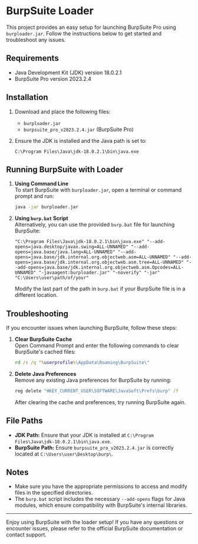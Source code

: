 # BurpSuite Loader

This project provides an easy setup for launching BurpSuite Pro using `burploader.jar`. Follow the instructions below to get started and troubleshoot any issues.

## Requirements

- Java Development Kit (JDK) version 18.0.2.1
- BurpSuite Pro version 2023.2.4

## Installation

1. Download and place the following files:
   - `burploader.jar`
   - `burpsuite_pro_v2023.2.4.jar` (BurpSuite Pro)

2. Ensure the JDK is installed and the Java path is set to:
   ```
   C:\Program Files\Java\jdk-18.0.2.1\bin\java.exe
   ```

## Running BurpSuite with Loader

1. **Using Command Line**  
   To start BurpSuite with `burploader.jar`, open a terminal or command prompt and run:
   ```bash
   java -jar burploader.jar
   ```

2. **Using `burp.bat` Script**  
   Alternatively, you can use the provided `burp.bat` file for launching BurpSuite:
   ```batch
   "C:\Program Files\Java\jdk-18.0.2.1\bin\java.exe" "--add-opens=java.desktop/javax.swing=ALL-UNNAMED" "--add-opens=java.base/java.lang=ALL-UNNAMED" "--add-opens=java.base/jdk.internal.org.objectweb.asm=ALL-UNNAMED" "--add-opens=java.base/jdk.internal.org.objectweb.asm.tree=ALL-UNNAMED" "--add-opens=java.base/jdk.internal.org.objectweb.asm.Opcodes=ALL-UNNAMED" "-javaagent:burploader.jar" "-noverify" "-jar" "C:\Users\user\path/of/your"
   ```

   Modify the last part of the path in `burp.bat` if your BurpSuite file is in a different location.

## Troubleshooting

If you encounter issues when launching BurpSuite, follow these steps:

1. **Clear BurpSuite Cache**  
   Open Command Prompt and enter the following commands to clear BurpSuite's cached files:
   ```cmd
   rd /s /q "%userprofile%\AppData\Roaming\BurpSuite\"
   ```

2. **Delete Java Preferences**  
   Remove any existing Java preferences for BurpSuite by running:
   ```cmd
   reg delete "HKEY_CURRENT_USER\SOFTWARE\JavaSoft\Prefs\burp" /f
   ```

   After clearing the cache and preferences, try running BurpSuite again.

## File Paths

- **JDK Path:** Ensure that your JDK is installed at `C:\Program Files\Java\jdk-18.0.2.1\bin\java.exe`.
- **BurpSuite Path:** Ensure `burpsuite_pro_v2023.2.4.jar` is correctly located at `C:\Users\user\Desktop\burp\`.

## Notes

- Make sure you have the appropriate permissions to access and modify files in the specified directories.
- The `burp.bat` script includes the necessary `--add-opens` flags for Java modules, which ensure compatibility with BurpSuite's internal libraries.

---

Enjoy using BurpSuite with the loader setup! If you have any questions or encounter issues, please refer to the official BurpSuite documentation or contact support.
